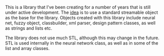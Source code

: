 This is a library that I've been creating for a number of years that is still under active development. The [idea](http://code.google.com/p/crylib/wiki/CryLib) is to use a standard streamable object as the base for the library. Objects created with this library include neural net, fuzzy object, classbuilder, xml parser, design pattern classes, as well as strings and lists etc.

The library does not use much STL, although this may change in the future. STL is used internally in the neural network class, as well as in some of the list and array classes.






